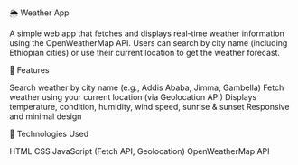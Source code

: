 🌦️ Weather App

A simple web app that fetches and displays real-time weather information using the OpenWeatherMap API. Users can search by city name (including Ethiopian cities) or use their current location to get the weather forecast.

🚀 Features

Search weather by city name (e.g., Addis Ababa, Jimma, Gambella)
Fetch weather using your current location (via Geolocation API)
Displays temperature, condition, humidity, wind speed, sunrise & sunset
Responsive and minimal design

🔧 Technologies Used

HTML
CSS
JavaScript (Fetch API, Geolocation)
OpenWeatherMap API
